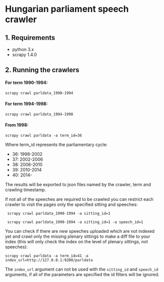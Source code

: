 # Hungarian parliament speech crawler

## 1. Requirements
- python 3.x
- scrapy 1.4.0

## 2. Running the crawlers


#### For term 1990-1994:

    scrapy crawl parldata_1990-1994

#### For term 1994-1998:

    scrapy crawl parldata_1994-1998

#### From 1998:

    scrapy crawl parldata -a term_id=36

Where term_id represents the parliamentary cycle:
* 36: 1998-2002
* 37: 2002-2006
* 38: 2006-2010
* 39: 2010-2014
* 40: 2014-


The results will be exported to json files named by the crawler, term and crawling timestamp.


If not all of the speeches are required to be crawled you can restrict each crawler to visit the pages only the specified sitting and speeches:

     scrapy crawl parldata_1990-1994 -a sitting_id=1

     scrapy crawl parldata_1990-1994 -a sitting_id=1 -a speech_id=1

You can check if there are new speeches uploaded which are not indexed yet and crawl only the missing plenary sittings to make a diff file to your index (this will only check the index on the level of plenary sittings, not speeches):

    scrapy crawl parldata -a term_id=41 -a index_url=http://127.0.0.1:9200/parldata

The `index_url` argument can not be used with the `sitting_id` and `speech_id` arguments, if all of the parameters are specified the id filters will be ignored.

